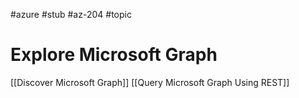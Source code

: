 #azure #stub #az-204 #topic

# Explore Microsoft Graph
[[Discover Microsoft Graph]]
[[Query Microsoft Graph Using REST]]